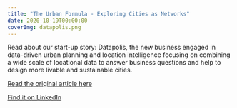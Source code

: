 ```yaml
---
title: "The Urban Formula - Exploring Cities as Networks"
date: 2020-10-19T00:00:00
coverImg: datapolis.png
---
```


Read about our start-up story: Datapolis, the new business engaged in data-driven urban planning and location intelligence focusing on combining a wide scale of locational data to answer business questions and help to design more livable and sustainable cities.

<!--more-->

[Read the original article here](https://hypeandhyper.com/the-urban-formula-datapolis/)

[Find it on LinkedIn](https://www.linkedin.com/company/datapolisio)
